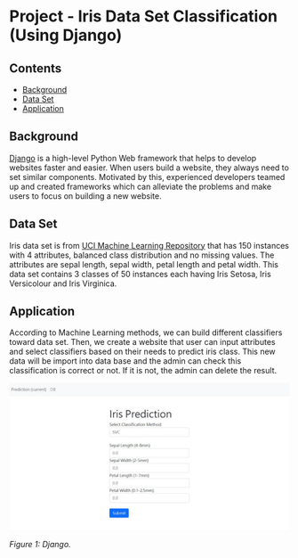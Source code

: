 # Project - Iris Data Set Classification (Using Django)

## Contents
* [Background](#background)
* [Data Set](#data-set)
* [Application](#application)

## Background
[Django](https://www.djangoproject.com/) is a high-level Python Web framework that helps to develop websites faster and easier. When users build a website, they always need to set similar components. Motivated by this, experienced developers teamed up and created frameworks which can alleviate the problems and make users to focus on building a new website.

## Data Set
Iris data set is from [UCI Machine Learning Repository](https://archive.ics.uci.edu/ml/datasets/iris) that has 150 instances with 4 attributes, balanced class distribution and no missing values. The attributes are sepal length, sepal width, petal length and petal width. This data set contains 3 classes of 50 instances each having Iris Setosa, Iris Versicolour and Iris Virginica.

## Application
According to Machine Learning methods, we can build different classifiers toward data set. Then, we create a website that user can input attributes and select classifiers based on their needs to predict iris class. This new data will be import into data base and the admin can check this classification is correct or not. If it is not, the admin can delete the result.

<img src="/image/django-iris.JPG" width="800"/> 

<em>Figure 1: Django.</em>

